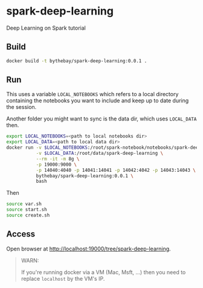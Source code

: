 # spark-deep-learning
Deep Learning on Spark tutorial

## Build
```bash
docker build -t bythebay/spark-deep-learning:0.0.1 .
```

## Run
This uses a variable `LOCAL_NOTEBOOKS` which refers to a local directory containing the notebooks you want to include and keep up to date during the session.

Another folder you might want to sync is the data dir, which uses `LOCAL_DATA` then.


```bash
export LOCAL_NOTEBOOKS=<path to local notebooks dir>
export LOCAL_DATA=<path to local data dir>
docker run -v $LOCAL_NOTEBOOKS:/root/spark-notebook/notebooks/spark-deep-learning \
           -v $LOCAL_DATA:/root/data/spark-deep-learning \
           --rm -it -m 8g \
           -p 19000:9000 \
           -p 14040:4040 -p 14041:14041 -p 14042:4042 -p 14043:14043 \
           bythebay/spark-deep-learning:0.0.1 \
           bash
```

Then
```bash
source var.sh
source start.sh
source create.sh
```

## Access
Open browser at [http://localhost:19000/tree/spark-deep-learning](http://localhost:19000/tree/spark-deep-learning).

> WARN:
> 
> If you're running docker via a VM (Mac, Msft, ...) then you need to replace `localhost` by the VM's IP.
